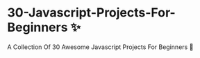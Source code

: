 # 30-Javascript-Projects-For-Beginners :sparkles:
A Collection Of 30 Awesome Javascript Projects For Beginners :rocket:
